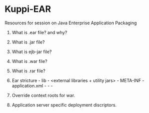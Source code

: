 # Kuppi-EAR
Resources for session on Java Enterprise Application Packaging

1. What is .ear file? and why?
2. What is .jar file?
3. What is ejb-jar file?
4. What is .war file?
5. What is .rar file?
6. Ear stricture
	<EAR> 
		- lib
			- <external libraries + utility jars>
		- META-INF
			- application.xml
		- <all ejb-jar files>
		- <all war files>
		- <all rar files>

7. Override context roots for war.
8. Application server specific deployment discriptors.
